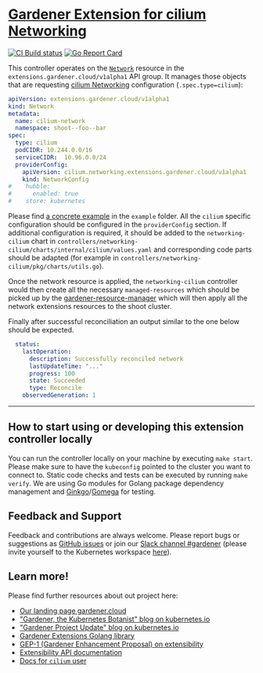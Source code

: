 # [Gardener Extension for cilium Networking](https://gardener.cloud)

[![CI Build status](https://concourse.ci.gardener.cloud/api/v1/teams/gardener/pipelines/gardener-extension-networking-cilium-master/jobs/master-head-update-job/badge)](https://concourse.ci.gardener.cloud/teams/gardener/pipelines/gardener-extension-networking-cilium-master/jobs/master-head-update-job)
[![Go Report Card](https://goreportcard.com/badge/github.com/gardener/gardener-extension-networking-cilium)](https://goreportcard.com/report/github.com/gardener/gardener-extension-networking-cilium)

This controller operates on the [`Network`](https://github.com/gardener/gardener/blob/master/docs/proposals/03-networking-extensibility.md#gardener-network-extension) resource in the `extensions.gardener.cloud/v1alpha1` API group. It manages those objects that are requesting [cilium Networking](https://cilium.io/) configuration (`.spec.type=cilium`):

```yaml
apiVersion: extensions.gardener.cloud/v1alpha1
kind: Network
metadata:
  name: cilium-network
  namespace: shoot--foo--bar
spec:
  type: cilium
  podCIDR: 10.244.0.0/16
  serviceCIDR:  10.96.0.0/24
  providerConfig:
    apiVersion: cilium.networking.extensions.gardener.cloud/v1alpha1
    kind: NetworkConfig
#    hubble:
#      enabled: true
#    store: kubernetes
```

Please find [a concrete example](example/20-network.yaml) in the `example` folder. All the `cilium` specific configuration
should be configured in the `providerConfig` section. If additional configuration is required, it should be added to
the `networking-cilium` chart in `controllers/networking-cilium/charts/internal/cilium/values.yaml` and corresponding code
parts should be adapted (for example in `controllers/networking-cilium/pkg/charts/utils.go`).

Once the network resource is applied, the `networking-cilium` controller would then create all the necessary `managed-resources` which should be picked
up by the [gardener-resource-manager](https://github.com/gardener/gardener-resource-manager) which will then apply all the
network extensions resources to the shoot cluster.

Finally after successful reconciliation an output similar to the one below should be expected.

```yaml
  status:
    lastOperation:
      description: Successfully reconciled network
      lastUpdateTime: "..."
      progress: 100
      state: Succeeded
      type: Reconcile
    observedGeneration: 1
```

----

## How to start using or developing this extension controller locally

You can run the controller locally on your machine by executing `make start`. Please make sure to have the `kubeconfig` pointed to the cluster you want to connect to.
Static code checks and tests can be executed by running `make verify`. We are using Go modules for Golang package dependency management and [Ginkgo](https://github.com/onsi/ginkgo)/[Gomega](https://github.com/onsi/gomega) for testing.

## Feedback and Support

Feedback and contributions are always welcome. Please report bugs or suggestions as [GitHub issues](https://github.com/gardener/gardener-extension-networking-cilium/issues) or join our [Slack channel #gardener](https://kubernetes.slack.com/messages/gardener) (please invite yourself to the Kubernetes workspace [here](http://slack.k8s.io)).

## Learn more!

Please find further resources about out project here:

* [Our landing page gardener.cloud](https://gardener.cloud/)
* ["Gardener, the Kubernetes Botanist" blog on kubernetes.io](https://kubernetes.io/blog/2018/05/17/gardener/)
* ["Gardener Project Update" blog on kubernetes.io](https://kubernetes.io/blog/2019/12/02/gardener-project-update/)
* [Gardener Extensions Golang library](https://godoc.org/github.com/gardener/gardener/extensions/pkg)
* [GEP-1 (Gardener Enhancement Proposal) on extensibility](https://github.com/gardener/gardener/blob/master/docs/proposals/01-extensibility.md)
* [Extensibility API documentation](https://github.com/gardener/gardener/tree/master/docs/extensions)
* [Docs for `cilium` user](https://docs.cilium.io/)
